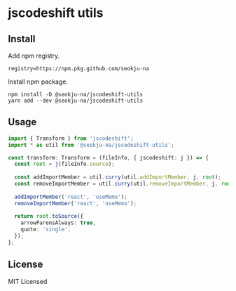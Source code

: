 # jscodeshift utils

## Install

Add npm registry.

```shell
registry=https://npm.pkg.github.com/seokju-na
```

Install npm package.

```shell
npm install -D @seokju-na/jscodeshift-utils
yarn add --dev @seokju-na/jscodeshift-utils
```

## Usage

```typescript
import { Transform } from 'jscodeshift';
import * as util from '@seokju-na/jscodeshift-utils';

const transform: Transform = (fileInfo, { jscodeshift: j }) => {
  const root = j(fileInfo.source);
  
  const addImportMember = util.curry(util.addImportMember, j, root);
  const removeImportMember = util.curry(util.removeImportMember, j, root);
  
  addImportMember('react', 'useMemo');
  removeImportMember('react', 'useMemo');
  
  return root.toSource({
    arrowParensAlways: true,
    quote: 'single',
  });
};
```

## License
MIT Licensed
